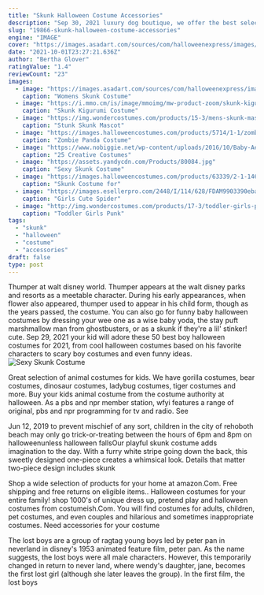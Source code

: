 ```yaml
---
title: "Skunk Halloween Costume Accessories"
description: "Sep 30, 2021 luxury dog boutique, we offer the best selection of designer dog clothes, carriers, collars, dog beds, toys, and all types of unique apparel and accessories."
slug: "19866-skunk-halloween-costume-accessories"
engine: "IMAGE"
cover: "https://images.asadart.com/sources/com/halloweenexpress/images/products/uaa1931.jpg"
date: "2021-10-01T23:27:21.636Z"
author: "Bertha Glover"
ratingValue: "1.4"
reviewCount: "23"
images:
  - image: "https://images.asadart.com/sources/com/halloweenexpress/images/products/uaa1931.jpg"
    caption: "Womens Skunk Costume"
  - image: "https://i.mmo.cm/is/image/mmoimg/mw-product-zoom/skunk-kigurumi-costume--mw-135068-1.jpg"
    caption: "Skunk Kigurumi Costume"
  - image: "https://img.wondercostumes.com/products/15-3/mens-skunk-mascot-costume.jpg"
    caption: "Stunk Skunk Mascot"
  - image: "https://images.halloweencostumes.com/products/5714/1-1/zombie-panda-costume.jpg"
    caption: "Zombie Panda Costume"
  - image: "https://www.nobiggie.net/wp-content/uploads/2016/10/Baby-Aerobics-Instructor.jpg"
    caption: "25 Creative Costumes"
  - image: "https://assets.yandycdn.com/Products/80084.jpg"
    caption: "Sexy Skunk Costume"
  - image: "https://images.halloweencostumes.com/products/63339/2-1-146550/skunk-toddler-costume.jpg"
    caption: "Skunk Costume for"
  - image: "https://images.esellerpro.com/2448/I/114/628/FDAM9903390ebay.jpg"
    caption: "Girls Cute Spider"
  - image: "http://img.wondercostumes.com/products/17-3/toddler-girls-punk-bat-princess-costume.jpg"
    caption: "Toddler Girls Punk"
tags:
  - "skunk"
  - "halloween"
  - "costume"
  - "accessories"
draft: false
type: post
---
```


Thumper at walt disney world. Thumper appears at the walt disney parks and resorts as a meetable character. During his early appearances, when flower also appeared, thumper used to appear in his child form, though as the years passed, the costume. You can also go for funny baby halloween costumes by dressing your wee one as a wise baby yoda, the stay puft marshmallow man from ghostbusters, or as a skunk if they're a lil' stinker! cute. Sep 29, 2021 your kid will adore these 50 best boy halloween costumes for 2021, from cool halloween costumes based on his favorite characters to scary boy costumes and even funny ideas.
![Sexy Skunk Costume](https://assets.yandycdn.com/Products/80084.jpg "Sexy Skunk Costume")

Great selection of animal costumes for kids. We have gorilla costumes, bear costumes, dinosaur costumes, ladybug costumes, tiger costumes and more. Buy your kids animal costume from the costume authority at halloween. As a pbs and npr member station, wfyi features a range of original, pbs and npr programming for tv and radio. See
<!--inArticleAds-->

<!--galleryOne-->

Jun 12, 2019 to prevent mischief of any sort, children in the city of rehoboth beach may only go trick-or-treating between the hours of 6pm and 8pm on halloweenunless halloween fallsOur playful skunk costume adds imagination to the day. With a furry white stripe going down the back, this sweetly designed one-piece creates a whimsical look. Details that matter  two-piece design includes skunk
<!--inArticleAds-->

<!--galleryTwo-->

Shop a wide selection of products for your home at amazon.Com. Free shipping and free returns on eligible items.. Halloween costumes for your entire family! shop 1000's of unique dress up, pretend play and halloween costumes from costumeish.Com. You will find costumes for adults, children, pet costumes, and even couples and hilarious and sometimes inappropriate costumes. Need accessories for your costume
<!--galleryThree-->

The lost boys are a group of ragtag young boys led by peter pan in neverland in disney's 1953 animated feature film, peter pan. As the name suggests, the lost boys were all male characters. However, this temporarily changed in return to never land, where wendy's daughter, jane, becomes the first lost girl (although she later leaves the group). In the first film, the lost boys